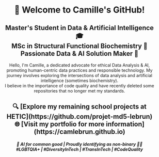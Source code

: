 <h1 align="center">👋 Welcome to Camille's GitHub!</h1>

<h2 align="center">Master's Student in Data & Artificial Intelligence 🎓<br>
  MSc in Structural Functional Biochemistry 🧬<br>
  Passionate Data & AI Solution Maker 🚀
</h2>

<p align="center">
   Hello, I'm Camille, a dedicated advocate for ethical Data Analysis & AI, promoting human-centric data practices and responsible technology. My journey involves exploring the intersections of data analysis and artificial intelligence (sometimes biochemistry). <br> I believe in the importance of code quality and have recently deleted some repositories that no longer met my standards.
</p>

<h2 align="center">
  🔍 [Explore my remaining school projects at HETIC](https://github.com/projet-md5-lebrun) <br>
  🌐 [Visit my portfolio for more information](https://camlebrun.github.io)
</h2>

<h5 align="center">
  🌈 AI for common good | Proudly identifying as non-binary 🏳️‍⚧️<br>
  #LGBTQIA+ | #DiversityInTech | #TransInTech | #CodeQuality
</h5>
